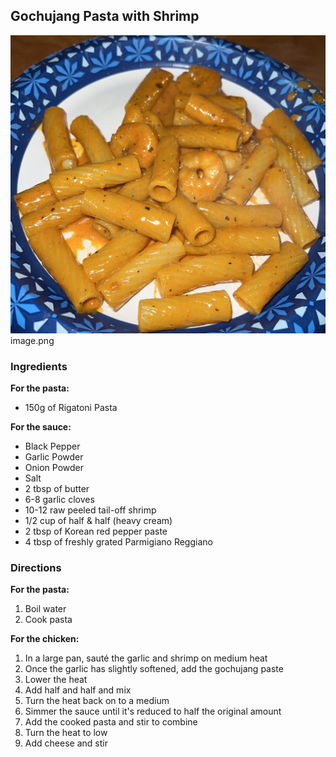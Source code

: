 ## Gochujang Pasta with Shrimp 

![shrimp_pasta](/images/shrimp_pasta.jpg)
image.png
### Ingredients

**For the pasta:**
- 150g of Rigatoni Pasta

**For the sauce:**
- Black Pepper
- Garlic Powder
- Onion Powder
- Salt 
- 2 tbsp of butter
- 6-8 garlic cloves
- 10-12 raw peeled tail-off shrimp
- 1/2 cup of half & half (heavy cream)
- 2 tbsp of Korean red pepper paste
- 4 tbsp of freshly grated Parmigiano Reggiano


### Directions

**For the pasta:**
1. Boil water
1. Cook pasta

**For the chicken:**
1. In a large pan, sauté the garlic and shrimp on medium heat
1. Once the garlic has slightly softened, add the gochujang paste
1. Lower the heat 
1. Add half and half and mix
1. Turn the heat back on to a medium
1. Simmer the sauce until it's reduced to half the original amount
1. Add the cooked pasta and stir to combine
1. Turn the heat to low
1. Add cheese and stir